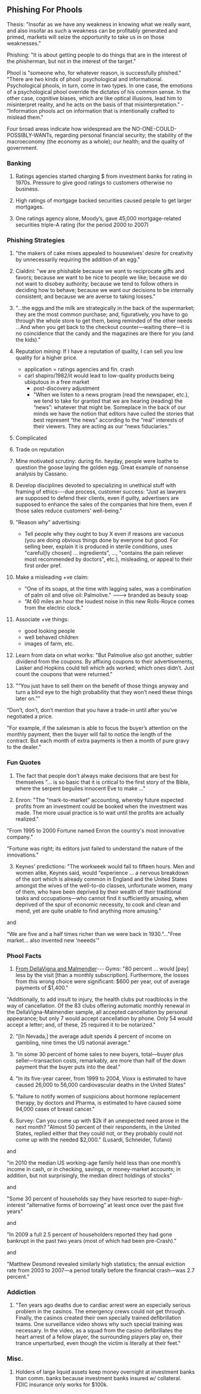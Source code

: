 ## Phishing For Phools

Thesis: "Insofar as we have any weakness in knowing what we really want, and also insofar as such a weakness can be profitably generated and primed, markets will seize the opportunity to take us in on those weaknesses."

Phishing: "It is about getting people to do things that are in the interest of the phisherman, but not in the interest of the target."

Phool is "someone who, for whatever reason, is successfully phished." "There are two kinds of phool: psychological and informational. Psychological phools, in turn, come in two types. In one case, the emotions of a psychological phool override the dictates of his common sense. In the other case, cognitive biases, which are like optical illusions, lead him to misinterpret reality, and he acts on the basis of that misinterpretation."
    - "Information phools act on information that is intentionally crafted to mislead them."

Four broad areas indicate how widespread are the NO-ONE-COULD-POSSIBLY-WANTs, regarding personal financial security; the stability of the macroeconomy (the economy as a whole); our health; and the quality of government.

### Banking

1. Ratings agencies started charging $ from investment banks for rating in 1970s. Pressure to give good ratings to customers otherwise no business.

2. High ratings of mortgage backed securities caused people to get larger mortgages.

3. One ratings agency alone, Moody’s, gave 45,000 mortgage-related securities triple-A rating (for the period 2000 to 2007)

### Phishing Strategies

1. "the makers of cake mixes appealed to housewives’ desire for creativity by unnecessarily requiring the addition of an egg."

2. Cialdini: "we are phishable because we want to reciprocate gifts and favors; because we want to be nice to people we like; because we do not want to disobey authority; because we tend to follow others in deciding how to behave; because we want our decisions to be internally consistent; and because we are averse to taking losses."

3. "...the eggs and the milk are strategically in the back of the supermarket; they are the most common purchase; and, figuratively, you have to go through the whole store to get them, being reminded of the other needs ...And when you get back to the checkout counter—waiting there—it is no coincidence that the candy and the magazines are there for you (and the kids)."

4. Reputation mining: If I have a reputation of quality, I can sell you low quality for a higher price.
    - application = ratings agencies and fin. crash
    - carl shapiro/1982/it would lead to low-quality products being ubiqutous in a free market
        + post-discovery adjustment
        + "When we listen to a news program (read the newspaper, etc.), we tend to take for granted that we are hearing (reading) the “news”: whatever that might be. Someplace in the back of our minds we have the notion that editors have culled the stories that best represent “the news” according to the “real” interests of their viewers. They are acting as our “news fiduciaries.”
    
5. Complicated

6. Trade on reputation

7. Mine motivated scrutiny: during fin. heyday, people were loathe to question the goose laying the golden egg. Great example of nonsense analysis by Cassano.

8. Develop disciplines devoted to specializing in unethical stuff with framing of ethics---due process, customer success: "Just as lawyers are supposed to defend their clients, even if guilty, advertisers are supposed to enhance the sales of the companies that hire them, even if those sales reduce customers’ well-being."

9. "Reason why" advertising: 
    - Tell people why they ought to buy X even if reasons are vacuous (you are doing obvious things done by everyone but good. For selling beer, explain it is produced in sterile conditions, uses "careful[ly chosen] ... ingredients", ..., "contains the pain reliever most recommended by doctors", etc.), misleading, or appeal to their first order pref.

10. Make a misleading +ve claim:
    - "One of its soaps, at the time with lagging sales, was a combination of palm oil and olive oil: Palmolive." ---> branded as beauty soap  
    - “At 60 miles an hour the loudest noise in this new Rolls-Royce comes from the electric clock."

11. Associate +ve things:
    - good looking people
    - well behaved children
    - images of farm, etc.

12. Learn from data on what works:
    "But Palmolive also got another, subtler dividend from the coupons. By affixing coupons to their advertisements, Lasker and Hopkins could tell which ads worked; which ones didn’t. Just count the coupons that were returned."

13. "“You just have to sell them on the benefit of those things anyway and turn a blind eye to the high probability that they won’t need these things later on.”"

“Don’t, don’t, don’t mention that you have a trade-in until after you’ve negotiated a price.

"For example, if the salesman is able to focus the buyer’s attention on the monthly payment, then the buyer will fail to notice the length of the contract. But each month of extra payments is then a month of pure gravy to the dealer."

### Fun Quotes

1. The fact that people don't always make decisions that are best for themselves "... is so basic that it is critical to the first story of the Bible, where the serpent beguiles innocent Eve to make ..."

2. Enron: "The “mark-to-market” accounting, whereby future expected profits from an investment could be booked when the investment was made. The more usual practice is to wait until the profits are actually realized." 

"From 1995 to 2000 Fortune named Enron the country's most innovative company."

"Fortune was right; its editors just failed to understand the nature of the innovations."

3. Keynes' predictions: "The workweek would fall to fifteen hours. Men and women alike, Keynes said, would “experience … a nervous breakdown of the sort which is already common in England and the United States amongst the wives of the well-to-do classes, unfortunate women, many of them, who have been deprived by their wealth of their traditional tasks and occupations—who cannot find it sufficiently amusing, when deprived of the spur of economic necessity, to cook and clean and mend, yet are quite unable to find anything more amusing."

and 

"We are five and a half times richer than we were back in 1930."..."Free market... also invented new 'neeeds'"

### Phool Facts

1. [From DellaVigna and Malmendier](https://eml.berkeley.edu/~sdellavi/wp/gymempAER.pdf)--- Gyms: "80 percent ... would [pay] less by the visit [than a monthly subscription]. Furthermore, the losses from this wrong choice were significant: $600 per year, out of average payments of $1,400." 

"Additionally, to add insult to injury, the health clubs put roadblocks in the way of cancellation. Of the 83 clubs offering automatic monthly renewal in the DellaVigna-Malmendier sample, all accepted cancellation by personal appearance; but only 7 would accept cancellation by phone. Only 54 would accept a letter; and, of these, 25 required it to be notarized."

2. "[In Nevada,] the average adult spends 4 percent of income on gambling, nine times the US national average."

3. "In some 30 percent of home sales to new buyers, total—buyer plus seller—transaction costs, remarkably, are more than half of the down payment that the buyer puts into the deal."

4. "In its five-year career, from 1999 to 2004, Vioxx is estimated to have caused 26,000 to 56,000 cardiovascular deaths in the United States"

5. "failure to notify women of suspicions about hormone replacement therapy, by doctors and Pharma, is estimated to have caused some 94,000 cases of breast cancer."

6. Survey: Can you come up with $2k if an unexpected need arose in the next month? "Almost 50 percent of their respondents, in the United States, replied either that they could not, or they probably could not come up with the needed $2,000." (Lusardi, Schneider, Tufano) 

and 

"in 2010 the median US working-age family held less than one month’s income in cash, or in checking, savings, or money-market accounts; in addition, but not surprisingly, the median direct holdings of stocks"

and

"Some 30 percent of households say they have resorted to super-high-interest “alternative forms of borrowing” at least once over the past five years"

and 

"In 2009 a full 2.5 percent of householders reported they had gone bankrupt in the past two years (most of which had been pre-Crash)."

and 

"Matthew Desmond revealed similarly high statistics; the annual eviction rate from 2003 to 2007—a period totally before the financial crash—was 2.7 percent."

### Addiction

1. "Ten years ago deaths due to cardiac arrest were an especially serious problem in the casinos. The emergency crews could not get through. Finally, the casinos created their own specially trained defibrillation teams. One surveillance video shows why such special training was necessary. In the video, as a squad from the casino defibrillates the heart arrest of a fellow player, the surrounding players play on, their trance unperturbed, even though the victim is literally at their feet."

### Misc.

1. Holders of large liquid assets keep money overnight at investment banks than comm. banks because investment banks insured w/ collateral. FDIC insurance only works for $100k.

